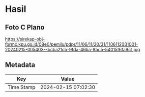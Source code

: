 # Hasil

## Foto C Plano

https://sirekap-obj-formc.kpu.go.id/08e0/pemilu/pdpr/11/06/11/20/31/1106112031001-20240215-005403--bcba21cb-9fda-46ba-8bc5-54015f6fa9c1.jpg


## Metadata

| Key        | Value               |
| ---------- | ------------------- |
| Time Stamp | 2024-02-15 07:02:30 |



